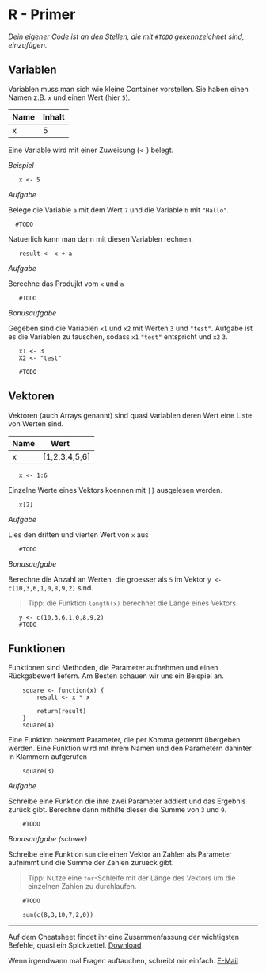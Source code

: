 # R - Primer

*Dein eigener Code ist an den Stellen, die mit `#TODO` gekennzeichnet sind, einzufügen.*

## Variablen

Variablen muss man sich wie kleine Container vorstellen. Sie haben einen Namen z.B. `x` und einen Wert (hier `5`).

| Name | Inhalt |
|------|--------|
| x    | 5      |

Eine Variable wird mit einer Zuweisung (`<-`) belegt.

*Beispiel*

```{r}
   x <- 5
```


*Aufgabe* 

Belege die Variable `a` mit dem Wert `7` und die Variable `b` mit `"Hallo"`.

```{r}
  #TODO
```


Natuerlich kann man dann mit diesen Variablen rechnen.

```{r}
   result <- x + a
```

*Aufgabe* 

Berechne das Produjkt vom `x` und `a`

```{r}
   #TODO
```

*Bonusaufgabe*

Gegeben sind die Variablen `x1` und `x2` mit Werten `3` und `"test"`.
Aufgabe ist es die Variablen zu tauschen, sodass `x1` `"test"` entspricht und `x2` `3`.

```{r}
   x1 <- 3
   X2 <- "test"
   
   #TODO

```


## Vektoren

Vektoren (auch Arrays genannt) sind quasi Variablen deren Wert eine Liste von Werten sind.

| Name | Wert          |
|------| --------------|
| x    | [1,2,3,4,5,6] |

```{r}
   x <- 1:6
```

Einzelne Werte eines Vektors koennen mit `[]` ausgelesen werden.

```{r}
   x[2]
```

*Aufgabe*

Lies den dritten und vierten Wert von `x` aus

```{r}
   #TODO
```

*Bonusaufgabe*

Berechne die Anzahl an Werten, die groesser als `5` im Vektor `y <- c(10,3,6,1,0,8,9,2)` sind.

> Tipp: die Funktion `length(x)` berechnet die Länge eines Vektors.

```{r}
   y <- c(10,3,6,1,0,8,9,2)
   #TODO
```


## Funktionen

Funktionen sind Methoden, die Parameter aufnehmen und einen Rückgabewert liefern. Am Besten schauen wir uns ein Beispiel an.

```{r}
	square <- function(x) {
    	result <- x * x
        
        return(result)
    }
    square(4)
```

Eine Funktion bekommt Parameter, die per Komma getrennt übergeben werden. Eine Funktion wird mit ihrem Namen und den Parametern dahinter in Klammern aufgerufen

```{r}
	square(3)
```

*Aufgabe*

Schreibe eine Funktion die ihre zwei Parameter addiert und das Ergebnis zurück gibt. Berechne dann mithilfe dieser die Summe von `3` und `9`.

```{r}
	#TODO
```

*Bonusaufgabe (schwer)*

Schreibe eine Funktion `sum` die einen Vektor an Zahlen als Parameter aufnimmt und die Summe der Zahlen zurueck gibt.

> Tipp: Nutze eine `for`-Schleife mit der Länge des Vektors um die einzelnen Zahlen zu durchlaufen.


```{r}
    #TODO
    
    sum(c(8,3,10,7,2,0))
```

---

Auf dem Cheatsheet findet ihr eine Zusammenfassung der wichtigsten Befehle, quasi ein Spickzettel.
[Download](https://raw.githubusercontent.com/rstudio/cheatsheets/master/source/pdfs/base-r.pdf)

Wenn irgendwann mal Fragen auftauchen, schreibt mir einfach. [E-Mail](mailto:b.wittmann@tum.de)
